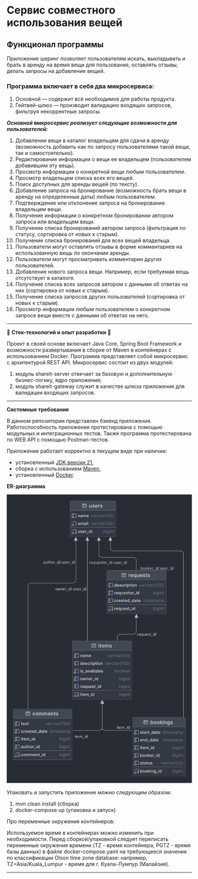 # Сервис совместного использования вещей

## Функционал программы

Приложение шеринг позволяет пользователям искать, выкладывать и брать в аренду на время вещи для пользования, оставлять
отзывы, делать запросы на добавление вещей.

### Программа включает в себя два микросервиса:

1. Основной — содержит всё необходимое для работы продукта.
2. Гейтвей-шлюз — производит валидацию входящих запросов, фильтруя некорректные запросы.

***Основной микросервис реализует следующие возможности для пользователей:***

1. Добавление вещи в каталог владельцем для сдачи в аренду (возможность добавить как по запросу пользователями такой
   вещи, так и самостоятельно).
2. Редактирование информации о вещи ее владельцем (пользователем добавившим эту вещь).
3. Просмотр информации о конкретной вещи любым пользователем.
4. Просмотр владельцем списка всех его вещей.
5. Поиск доступных для аренды вещей (по тексту).
6. Добавление запроса на бронирование (возможность брать вещи в аренду на определенные даты) любым пользователем.
7. Подтверждение или отклонение запроса на бронирование владельцем вещи.
8. Получение информации о конкретном бронировании автором запроса или владельцем вещи.
9. Получение списка бронирований автором запроса (фильтрация по статусу, сортировка от новых к старым).
10. Получение списка бронирований для всех вещей владельца.
11. Пользователи могут оставлять отзывы в форме комментариев на использованную вещь по окончании аренды.
12. Пользователи могут просматривать комментарии других пользователей.
13. Добавление нового запроса вещи. Например, если требуемая вещь отсутствует в каталоге.
14. Получение списка всех запросов автором с данными об ответах на них (сортировка от новых к старым).
15. Получение списка запросов других пользователей (сортировка от новых к старым).
16. Просмотр информации любым пользователем о конкретном запросе вещи вместе с данными об ответах на него.

------

🧩 **Стек-технологий и опыт разработки** 🧩

Проект в своей основе включает Java Core, Spring Boot Framework и возможности развертывания в сборке от Maven в
контейнерах с использованием Docker. Программа представляет собой микросервис с архитектурой REST API. Микросервис
состоит из двух модулей:

1. модуль shareit-server отвечает за базовую и дополнительную бизнес-логику, ядро приложения;
2. модуль shareit-gateway служит в качестве шлюза приложения для валидации входящих запросов.

------

**Системные требования**

В данном репозитории представлен бэкенд приложения. Работоспособность приложения протестирована с помощью модульных и
интеграционных тестов. Также программа протестирована по WEB API с помощью Postman-тестов.

Приложение работает корректно в текущем виде при наличии:

- установленный [JDK версии 21](https://docs.aws.amazon.com/corretto/),
- сборка с использованием [Maven](https://maven.apache.org/),
- установленный [Docker](https://www.docker.com/products/docker-desktop/).

**ER-диаграмма**

![shareit](shareit.png)

Упаковать и запустить приложение можно следующим образом:

1. mvn clean install (сборка)
2. docker-compose up (упаковка и запуск)

Про переменные окружения контейнеров:

Используемое время в контейнерах можно изменить при необходимости. Перед сборкой/упаковкой следует переписать переменные
окружения времени (TZ - время контейнера, PGTZ - время базы данных) в файле docker-compose.yaml на требующееся значение
по классификации Olson time zone database: например, TZ=Asia/Kuala_Lumpur - время для г. Куала-Лумпур (Малайзия).

------
